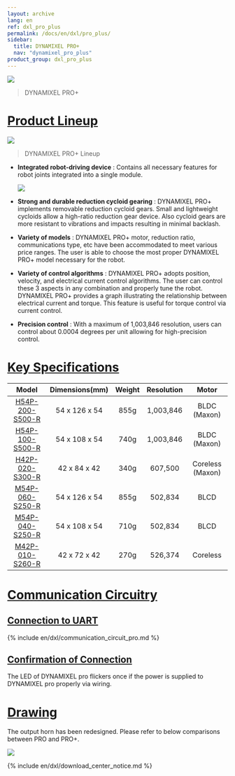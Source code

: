 ```yaml
---
layout: archive
lang: en
ref: dxl_pro_plus
permalink: /docs/en/dxl/pro_plus/
sidebar:
  title: DYNAMIXEL PRO+
  nav: "dynamixel_pro_plus"
product_group: dxl_pro_plus
---
```


![](/assets/images/dxl/pro_plus/pro-plus.png)
> DYNAMIXEL PRO+

# [Product Lineup](#product-lineup)

![](/assets/images/dxl/pro_plus/dynamixel_pro_plus_lineup_table.jpg)

> DYNAMIXEL PRO+ Lineup

- **Integrated robot-driving device** : Contains all necessary features for robot joints integrated into a single module.

  ![](/assets/images/dxl/pro/dxl_pro_intro.gif)

- **Strong and durable reduction cycloid gearing** : DYNAMIXEL PRO+ implements removable reduction cycloid gears. Small and lightweight cycloids allow a high-ratio reduction gear device. Also cycloid gears are more resistant to vibrations and impacts resulting in minimal backlash.

- **Variety of models** : DYNAMIXEL PRO+ motor, reduction ratio, communications type, etc have been accommodated to meet various price ranges. The user is able to choose the most proper DYNAMIXEL PRO+ model necessary for the robot.

- **Variety of control algorithms** : DYNAMIXEL PRO+ adopts position, velocity, and electrical current control algorithms. The user can control these 3 aspects in any combination and properly tune the robot. DYNAMIXEL PRO+ provides a graph illustrating the relationship between electrical current and torque. This feature is useful for torque control via current control.

- **Precision control** : With a maximum of 1,003,846 resolution, users can control about 0.0004 degrees per unit allowing for high-precision control.

# [Key Specifications](#key-specifications)

|                           Model                           | Dimensions(mm) | Weight | Resolution |      Motor       |
|:---------------------------------------------------------:|:--------------:|:------:|:----------:|:----------------:|
| [H54P-200-S500-R](/docs/en/dxl/pro_plus/h54p-200-s500-r/) | 54 x 126 x 54  |  855g  | 1,003,846  |   BLDC (Maxon)   |
| [H54P-100-S500-R](/docs/en/dxl/pro_plus/h54p-100-s500-r/) | 54 x 108 x 54  |  740g  | 1,003,846  |   BLDC (Maxon)   |
| [H42P-020-S300-R](/docs/en/dxl/pro_plus/h42p-020-s300-r/) |  42 x 84 x 42  |  340g  |  607,500   | Coreless (Maxon) |
| [M54P-060-S250-R](/docs/en/dxl/pro_plus/m54p-060-s250-r/) | 54 x 126 x 54  |  855g  |  502,834   |       BLCD       |
| [M54P-040-S250-R](/docs/en/dxl/pro_plus/m54p-040-s250-r/) | 54 x 108 x 54  |  710g  |  502,834   |       BLCD       |
| [M42P-010-S260-R](/docs/en/dxl/pro_plus/m42p-010-s260-r/) |  42 x 72 x 42  |  270g  |  526,374   |     Coreless     |

# [Communication Circuitry](#communication-circuitry)

## [Connection to UART](#connection-to-uart)

{% include en/dxl/communication_circuit_pro.md %}

## [Confirmation of Connection](#confirmation-of-connection)

The LED of DYNAMIXEL pro flickers once if the power is supplied to DYNAMIXEL pro properly via wiring.

# [Drawing](#drawing)
The output horn has been redesigned. Please refer to below comparisons between PRO and PRO+.

![](/assets/images/dxl/pro_plus/h54p_drawing.png)

{% include en/dxl/download_center_notice.md %}
